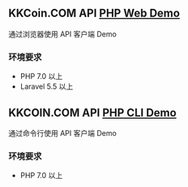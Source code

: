## KKCoin.COM API [PHP Web Demo](https://github.com/KKCoinEx/api-php-demo/blob/master/web_demo.md)

通过浏览器使用 API 客户端 Demo

### 环境要求

- PHP 7.0 以上
- Laravel 5.5 以上

## KKCOIN.COM API [PHP CLI Demo](https://github.com/KKCoinEx/api-php-demo/blob/master/cli_demo.md)

通过命令行使用 API 客户端 Demo

### 环境要求

- PHP 7.0 以上

